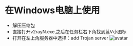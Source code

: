 # 在Windows电脑上使用
- 解压压缩包  
- 直接打开v2rayN.exe,之后在任务栏右下角找到蓝V小图标
- 打开在左上角服务器中选择：add Trojan server
![avatar](../res/win-add-trojan.png)

